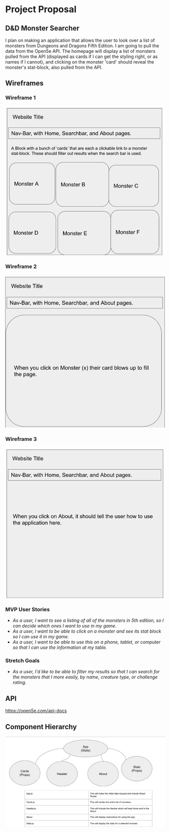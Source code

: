 # Project Proposal

## D&D Monster Searcher

I plan on making an application that allows the user to look over a list of monsters from Dungeons and Dragons Fifth Edition. I am going to pull the data from the Open5e API. The homepage will display a list of monsters pulled from the API (displayed as cards if I can get the styling right, or as names if I cannot), and clicking on the monster 'card' should reveal the monster's stat-block, also pulled from the API.

## Wireframes

### Wireframe 1
<img src="https://github.com/Rancor38/monster/blob/main/proposal/wireframes/Wireframe%201.png?raw=true" alt="Wireframe 1">

### Wireframe 2
<img src="https://github.com/Rancor38/monster/blob/main/proposal/wireframes/Wireframe%202.png?raw=true" alt="Wireframe 2">

### Wireframe 3
<img src="https://github.com/Rancor38/monster/blob/main/proposal/wireframes/Wireframe%203.png?raw=true" alt="Wireframe 3">

### MVP User Stories

- _As a user, I want to see a listing of all of the monsters in 5th edition, so I can decide which ones I want to use in my game._
- _As a user, I want to be able to click on a monster and see its stat block so I can use it in my game._
- _As a user, I want to be able to use this on a phone, tablet, or computer so that I can use the information at my table._

### Stretch Goals
- _As a user, I'd like to be able to filter my results so that I can search for the monsters that I more easily, by name, creature type, or challenge rating._

## API

https://open5e.com/api-docs


## Component Hierarchy

<img src="https://raw.githubusercontent.com/Rancor38/monster/main/proposal/Component%20Hierarchy.png" alt="Component Hierarchy">
